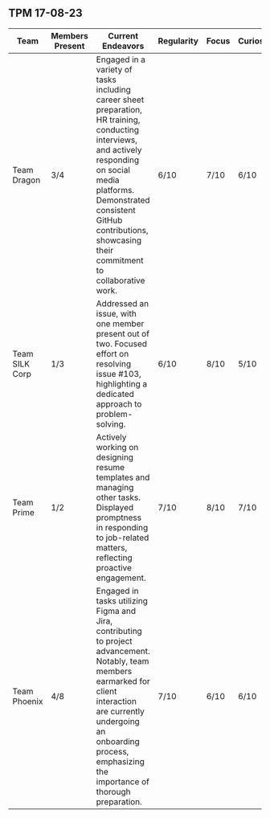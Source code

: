 ## TPM 17-08-23


| Team           | Members Present | Current Endeavors                                      | Regularity | Focus | Curiosity | Ethics | Productivity | Overall Rating |
|----------------|-----------------|--------------------------------------------------------|------------|-------|-----------|--------|--------------|----------------|
| Team Dragon    | 3/4           | Engaged in a variety of tasks including career sheet preparation, HR training, conducting interviews, and actively responding on social media platforms. Demonstrated consistent GitHub contributions, showcasing their commitment to collaborative work. | 6/10       | 7/10  | 6/10      | 7/10  | 6/10         | 6/10         |
| Team SILK Corp | 1/3             | Addressed an issue, with one member present out of two. Focused effort on resolving issue #103, highlighting a dedicated approach to problem-solving. | 6/10       | 8/10  | 5/10      | 7/10  | 6/10         | 6 /10         |
| Team Prime     | 1/2             | Actively working on designing resume templates and managing other tasks. Displayed promptness in responding to job-related matters, reflecting proactive engagement. | 7/10       | 8/10  | 7/10      | 7/10  | 8/10         | 7/10         |
| Team Phoenix   | 4/8             | Engaged in tasks utilizing Figma and Jira, contributing to project advancement. Notably, team members earmarked for client interaction are currently undergoing an onboarding process, emphasizing the importance of thorough preparation. | 7/10       | 6/10  | 6/10      | 7/10  | 7/10         | 6/10         |

